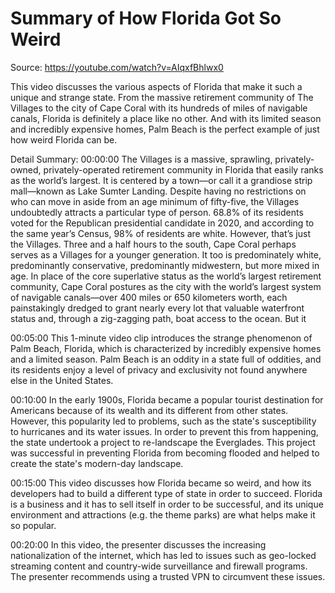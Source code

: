 # Summary of How Florida Got So Weird

Source: https://youtube.com/watch?v=AIqxfBhlwx0

This video discusses the various aspects of Florida that make it such a unique and strange state. From the massive retirement community of The Villages to the city of Cape Coral with its hundreds of miles of navigable canals, Florida is definitely a place like no other. And with its limited season and incredibly expensive homes, Palm Beach is the perfect example of just how weird Florida can be.

Detail Summary: 
00:00:00
The Villages is a massive, sprawling, privately-owned, privately-operated retirement community in Florida that easily ranks as the world’s largest. It is centered by a town—or call it a grandiose strip mall—known as Lake Sumter Landing. Despite having no restrictions on who can move in aside from an age minimum of fifty-five, the Villages undoubtedly attracts a particular type of person. 68.8% of its residents voted for the Republican presidential candidate in 2020, and according to the same year’s Census, 98% of residents are white. However, that’s just the Villages. Three and a half hours to the south, Cape Coral perhaps serves as a Villages for a younger generation. It too is predominately white, predominantly conservative, predominantly midwestern, but more mixed in age. In place of the core superlative status as the world’s largest retirement community, Cape Coral postures as the city with the world’s largest system of navigable canals—over 400 miles or 650 kilometers worth, each painstakingly dredged to grant nearly every lot that valuable waterfront status and, through a zig-zagging path, boat access to the ocean. But it

00:05:00
This 1-minute video clip introduces the strange phenomenon of Palm Beach, Florida, which is characterized by incredibly expensive homes and a limited season. Palm Beach is an oddity in a state full of oddities, and its residents enjoy a level of privacy and exclusivity not found anywhere else in the United States.

00:10:00
In the early 1900s, Florida became a popular tourist destination for Americans because of its wealth and its different from other states. However, this popularity led to problems, such as the state's susceptibility to hurricanes and its water issues. In order to prevent this from happening, the state undertook a project to re-landscape the Everglades. This project was successful in preventing Florida from becoming flooded and helped to create the state's modern-day landscape.

00:15:00
This video discusses how Florida became so weird, and how its developers had to build a different type of state in order to succeed. Florida is a business and it has to sell itself in order to be successful, and its unique environment and attractions (e.g. the theme parks) are what helps make it so popular.

00:20:00
In this video, the presenter discusses the increasing nationalization of the internet, which has led to issues such as geo-locked streaming content and country-wide surveillance and firewall programs. The presenter recommends using a trusted VPN to circumvent these issues.

